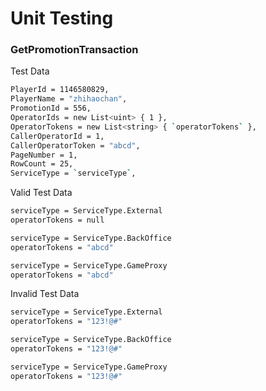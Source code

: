 # Unit Testing

### GetPromotionTransaction

Test Data
```sh
PlayerId = 1146580829,
PlayerName = "zhihaochan",
PromotionId = 556,
OperatorIds = new List<uint> { 1 },
OperatorTokens = new List<string> { `operatorTokens` },
CallerOperatorId = 1,
CallerOperatorToken = "abcd",
PageNumber = 1,
RowCount = 25,
ServiceType = `serviceType`,
```

Valid Test Data
```sh
serviceType = ServiceType.External
operatorTokens = null

serviceType = ServiceType.BackOffice
operatorTokens = "abcd"

serviceType = ServiceType.GameProxy
operatorTokens = "abcd"
```

Invalid Test Data
```sh
serviceType = ServiceType.External
operatorTokens = "123!@#"

serviceType = ServiceType.BackOffice
operatorTokens = "123!@#"

serviceType = ServiceType.GameProxy
operatorTokens = "123!@#"
```
